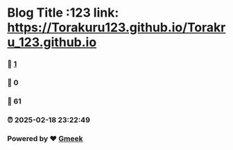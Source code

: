 # Blog Title :123 link: https://Torakuru123.github.io/Torakru_123.github.io 
### :page_facing_up: [1](https://Torakuru123.github.io/Torakru_123.github.io/tag.html) 
### :speech_balloon: 0 
### :hibiscus: 61 
### :alarm_clock: 2025-02-18 23:22:49 
### Powered by :heart: [Gmeek](https://github.com/Meekdai/Gmeek)
